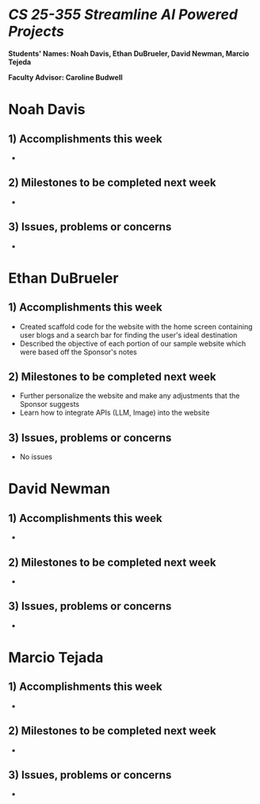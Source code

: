 # *CS 25-355 Streamline AI Powered Projects*

**Students' Names: Noah Davis, Ethan DuBrueler, David Newman, Marcio Tejeda**

**Faculty Advisor: Caroline Budwell**

# Noah Davis

## 1) Accomplishments this week ##
   -  

## 2) Milestones to be completed next week ##
   -  

## 3) Issues, problems or concerns ##
   - 

# Ethan DuBrueler

## 1) Accomplishments this week ##
   - Created scaffold code for the website with the home screen containing user blogs and a search bar for finding the user's ideal destination
   - Described the objective of each portion of our sample website which were based off the Sponsor's notes



## 2) Milestones to be completed next week ##
   -  Further personalize the website and make any adjustments that the Sponsor suggests
   -  Learn how to integrate APIs (LLM, Image) into the website


## 3) Issues, problems or concerns ##
   - No issues

# David Newman

## 1) Accomplishments this week ##
   -  



## 2) Milestones to be completed next week ##
   -  


## 3) Issues, problems or concerns ##
   -  



# Marcio Tejada

## 1) Accomplishments this week ##
   - 


## 2) Milestones to be completed next week ##
   - 


 

## 3) Issues, problems or concerns ##
   - 
